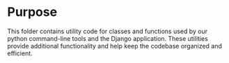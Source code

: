 # Purpose
This folder contains utility code for classes and functions used by our python command-line tools and the Django application. These utilities provide additional functionality and help keep the codebase organized and efficient.

